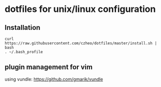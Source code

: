 dotfiles for unix/linux configuration
===========================

Installation
------------------

    curl https://raw.githubusercontent.com/czheo/dotfiles/master/install.sh | bash
    . ~/.bash_profile

plugin management for vim
-----------------------

using vundle: https://github.com/gmarik/vundle
